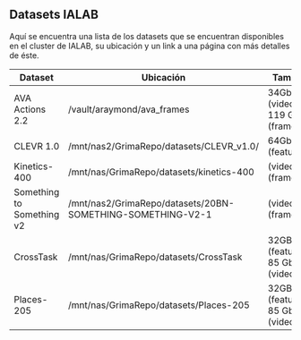 ## Datasets IALAB

Aquí se encuentra una lista de los datasets que se encuentran disponibles en el cluster de IALAB, su ubicación y un link a una página con más detalles de éste.

| Dataset | Ubicación | Tamaño | Nodo |Dominio |
|---------|-----------|--------|------|------|
|      AVA Actions 2.2  |  /vault/araymond/ava_frames         |   34Gb (videos), 119 Gb (frames)   |    scylla  | Video | 
|       CLEVR 1.0  |    /mnt/nas2/GrimaRepo/datasets/CLEVR_v1.0/       |  64Gb (features)       |   Todos   | VQA |
|       Kinetics-400 |     /mnt/nas/GrimaRepo/datasets/kinetics-400      |       (videos), (frames)   |   Todos   | Video |
|       Something to Something v2 |     /mnt/nas2/GrimaRepo/datasets/20BN-SOMETHING-SOMETHING-V2-1    |       (videos), (frames)   |   Todos   | Video |
|       CrossTask |     /mnt/nas/GrimaRepo/datasets/CrossTask   |    32GB   (features), 85 Gb (videos)   |   Todos   | Video |
|      Places-205 |     /mnt/nas/GrimaRepo/datasets/Places-205  |    32GB   (features), 85 Gb (videos)   |   Todos   | Imágenes |
